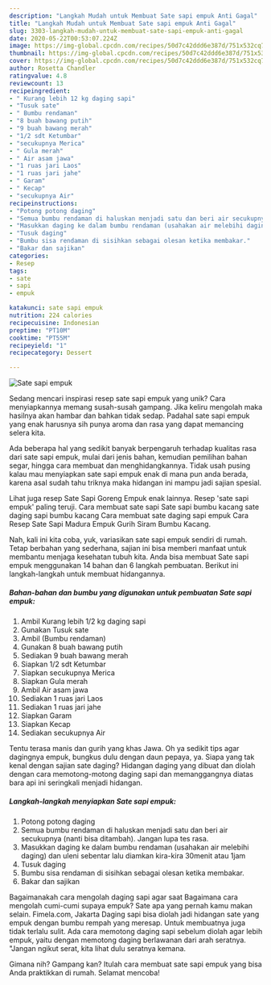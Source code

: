 ```yaml
---
description: "Langkah Mudah untuk Membuat Sate sapi empuk Anti Gagal"
title: "Langkah Mudah untuk Membuat Sate sapi empuk Anti Gagal"
slug: 3303-langkah-mudah-untuk-membuat-sate-sapi-empuk-anti-gagal
date: 2020-05-22T00:53:07.224Z
image: https://img-global.cpcdn.com/recipes/50d7c42ddd6e387d/751x532cq70/sate-sapi-empuk-foto-resep-utama.jpg
thumbnail: https://img-global.cpcdn.com/recipes/50d7c42ddd6e387d/751x532cq70/sate-sapi-empuk-foto-resep-utama.jpg
cover: https://img-global.cpcdn.com/recipes/50d7c42ddd6e387d/751x532cq70/sate-sapi-empuk-foto-resep-utama.jpg
author: Rosetta Chandler
ratingvalue: 4.8
reviewcount: 13
recipeingredient:
- " Kurang lebih 12 kg daging sapi"
- "Tusuk sate"
- " Bumbu rendaman"
- "8 buah bawang putih"
- "9 buah bawang merah"
- "1/2 sdt Ketumbar"
- "secukupnya Merica"
- " Gula merah"
- " Air asam jawa"
- "1 ruas jari Laos"
- "1 ruas jari jahe"
- " Garam"
- " Kecap"
- "secukupnya Air"
recipeinstructions:
- "Potong potong daging"
- "Semua bumbu rendaman di haluskan menjadi satu dan beri air secukupnya (nanti bisa ditambah). Jangan lupa tes rasa."
- "Masukkan daging ke dalam bumbu rendaman (usahakan air melebihi daging) dan uleni sebentar lalu diamkan kira-kira 30menit atau 1jam"
- "Tusuk daging"
- "Bumbu sisa rendaman di sisihkan sebagai olesan ketika membakar."
- "Bakar dan sajikan"
categories:
- Resep
tags:
- sate
- sapi
- empuk

katakunci: sate sapi empuk 
nutrition: 224 calories
recipecuisine: Indonesian
preptime: "PT10M"
cooktime: "PT55M"
recipeyield: "1"
recipecategory: Dessert

---
```



![Sate sapi empuk](https://img-global.cpcdn.com/recipes/50d7c42ddd6e387d/751x532cq70/sate-sapi-empuk-foto-resep-utama.jpg)

Sedang mencari inspirasi resep sate sapi empuk yang unik? Cara menyiapkannya memang susah-susah gampang. Jika keliru mengolah maka hasilnya akan hambar dan bahkan tidak sedap. Padahal sate sapi empuk yang enak harusnya sih punya aroma dan rasa yang dapat memancing selera kita.

Ada beberapa hal yang sedikit banyak berpengaruh terhadap kualitas rasa dari sate sapi empuk, mulai dari jenis bahan, kemudian pemilihan bahan segar, hingga cara membuat dan menghidangkannya. Tidak usah pusing kalau mau menyiapkan sate sapi empuk enak di mana pun anda berada, karena asal sudah tahu triknya maka hidangan ini mampu jadi sajian spesial.

Lihat juga resep Sate Sapi Goreng Empuk enak lainnya. Resep &#39;sate sapi empuk&#39; paling teruji. Cara membuat sate sapi Sate sapi bumbu kacang sate daging sapi bumbu kacang Cara membuat sate daging sapi empuk Cara Resep Sate Sapi Madura Empuk Gurih Siram Bumbu Kacang.


Nah, kali ini kita coba, yuk, variasikan sate sapi empuk sendiri di rumah. Tetap berbahan yang sederhana, sajian ini bisa memberi manfaat untuk membantu menjaga kesehatan tubuh kita. Anda bisa membuat Sate sapi empuk menggunakan 14 bahan dan 6 langkah pembuatan. Berikut ini langkah-langkah untuk membuat hidangannya.

<!--inarticleads1-->

##### Bahan-bahan dan bumbu yang digunakan untuk pembuatan Sate sapi empuk:

1. Ambil  Kurang lebih 1/2 kg daging sapi
1. Gunakan Tusuk sate
1. Ambil  (Bumbu rendaman)
1. Gunakan 8 buah bawang putih
1. Sediakan 9 buah bawang merah
1. Siapkan 1/2 sdt Ketumbar
1. Siapkan secukupnya Merica
1. Siapkan  Gula merah
1. Ambil  Air asam jawa
1. Sediakan 1 ruas jari Laos
1. Sediakan 1 ruas jari jahe
1. Siapkan  Garam
1. Siapkan  Kecap
1. Sediakan secukupnya Air


Tentu terasa manis dan gurih yang khas Jawa. Oh ya sedikit tips agar dagingnya empuk, bungkus dulu dengan daun pepaya, ya. Siapa yang tak kenal dengan sajian sate daging? Hidangan daging yang dibuat dan diolah dengan cara memotong-motong daging sapi dan memanggangnya diatas bara api ini seringkali menjadi hidangan. 

<!--inarticleads2-->

##### Langkah-langkah menyiapkan Sate sapi empuk:

1. Potong potong daging
1. Semua bumbu rendaman di haluskan menjadi satu dan beri air secukupnya (nanti bisa ditambah). Jangan lupa tes rasa.
1. Masukkan daging ke dalam bumbu rendaman (usahakan air melebihi daging) dan uleni sebentar lalu diamkan kira-kira 30menit atau 1jam
1. Tusuk daging
1. Bumbu sisa rendaman di sisihkan sebagai olesan ketika membakar.
1. Bakar dan sajikan


Bagaimanakah cara mengolah daging sapi agar saat Bagaimana cara mengolah cumi-cumi supaya empuk? Sate apa yang pernah kamu makan selain. Fimela.com, Jakarta Daging sapi bisa diolah jadi hidangan sate yang empuk dengan bumbu rempah yang meresap. Untuk membuatnya juga tidak terlalu sulit. Ada cara memotong daging sapi sebelum diolah agar lebih empuk, yaitu dengan memotong daging berlawanan dari arah seratnya. &#34;Jangan ngikut serat, kita lihat dulu seratnya kemana. 

Gimana nih? Gampang kan? Itulah cara membuat sate sapi empuk yang bisa Anda praktikkan di rumah. Selamat mencoba!
